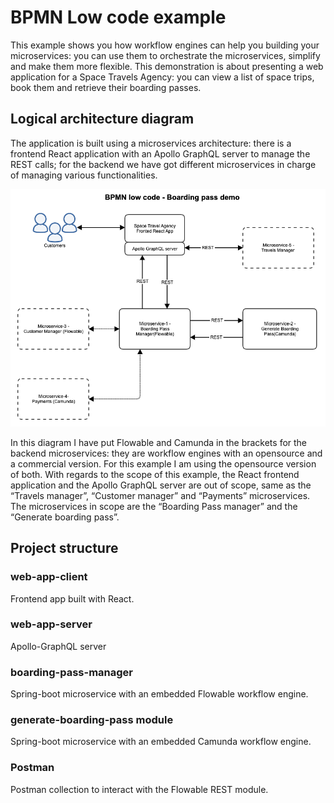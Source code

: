 # BPMN Low code example

This example shows you how workflow engines can help you building your microservices: you can use them to orchestrate the microservices, simplify and make them more flexible.
This demonstration is about presenting a web application for a Space Travels Agency: you can view a list of space trips, book them and retrieve their boarding passes.


## Logical architecture diagram

The application is built using a microservices architecture: there is a frontend React application with an Apollo GraphQL server to manage the REST calls; for the backend we have got different microservices in charge of managing various functionalities.

![Events and Commands](images/bpmn-low-code-demo-architecture.png)

 
In this diagram I have put Flowable and Camunda in the brackets for the backend microservices: they are workflow engines with an opensource and a commercial version. For this example I am using the opensource version of both.
With regards to the scope of this example, the React frontend application and the Apollo GraphQL server are out of scope, same as the “Travels manager”, “Customer manager” and “Payments” microservices.
The microservices in scope are the “Boarding Pass manager” and the “Generate boarding pass”.


## Project structure

### web-app-client
Frontend app built with React.

### web-app-server
Apollo-GraphQL server

### boarding-pass-manager
Spring-boot microservice with an embedded Flowable workflow engine.

### generate-boarding-pass module
Spring-boot microservice with an embedded Camunda workflow engine.

### Postman
Postman collection to interact with the Flowable REST module.

